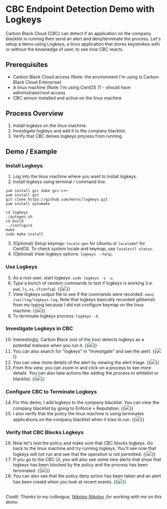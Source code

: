 # CBC Endpoint Detection Demo with Logkeys


Carbon Black Cloud (CBC) can detect if an application on the company blacklist is running then send an alert and deny/terminate the process. Let's setup a demo using Logkeys, a linux application that stores keystrokes with or without the knowledge of user, to see how CBC reacts. 

## Prerequisites
* Carbon Black Cloud access (Note: the environment I'm using is Carbon Black Cloud Enterprise)
* A linux machine (Note: I'm using CentOS 7) - should have administrator/root access
* CBC sensor installed and active on the linux machine

## Process Overview
1. Install logkeys on the linux machine. 
2. Investigate logkeys and add it to the company blacklist.
3. Verify that CBC denies logkeys process from running. 

## Demo / Example

### Install Logkeys
1. Log into the linux machine where you want to install logkeys.
2. Install logkeys using terminal / command line.
```
yum install gcc make gcc-c++
yum install git
git clone https://github.com/kernc/logkeys.git
yum install automake

cd logkeys
./autogen.sh
cd build
../configure
make
sudo make install
```
3. (Optional) Setup keymap: `locale-gen` for Ubuntu or `localedef` for CentOS. To check system locale and keymap, use `localectl status`.
4. (Optional) View logkeys options: `logkeys --help`.

### Use Logkeys
5. As a root user, start logkeys: `sudo logkeys -s -u`.
6. Type a bunch of random commands to test if logkeys is working (i.e. `pwd`, `ls`, `ss`, `ifconfig`).
{{<image src="step6.png" linked="true">}}
7. View logkeys output file to see if the commands were recorded: `nano /var/log/logkeys.log`. Note that logkeys basically recorded gibberish from my typing because I did not configure keymap on the linux machine. 
{{<image src="step7.png" linked="true">}}
8. To terminate logkeys process: `logkeys -k`.

### Investigate Logkeys in CBC
10. Interestingly, Carbon Black (out of the box) detects logkeys as a potential malware when you run it.
{{<image src="step10.png" linked="true">}}
11. You can also search for "logkeys" in "Investigate" and see the alert. 
{{<image src="step11.png" linked="true">}}
12. You can view more details of the alert by viewing the alert triage.
{{<image src="step12.png" linked="true">}}
13. From this view, you can zoom in and click on a process to see more details. You can also take actions like adding the process to whitelist or blacklist. 
{{<image src="step13.png" linked="true">}}

### Configure CBC to Terminate Logkeys
14. For this demo, I add logkeys to the company blacklist. You can view the company blacklist by going to Enforce > Reputation.
{{<image src="step14.png" linked="true">}}
15. I also verify that the policy the linux machine is using terminates applications on the company blacklist when it tries to run.
{{<image src="step15.png" linked="true">}}

### Verify that CBC Blocks Logkeys
16. Now let's test the policy and make sure that CBC blocks logkeys. Go back to the linux machine and try running logkeys. You'll see now that logkeys will not run and see that the operation is not permitted.
{{<image src="step16.png" linked="true">}}
17. If you go to the CBC UI, you will also see some new alerts that show that logkeys has been blocked by the policy and the process has been terminated.
{{<image src="step17.png" linked="true">}}
18. You can also see that the policy deny action has been taken and an alert has been creatd when you look at recent events.
{{<image src="step18.png" linked="true">}}

<br>
<i>Credit: Thanks to my colleague, <a href="https://www.linkedin.com/in/nikolay-nikolov-06617218/" target="_blank" rel="noopener noreferrer">Nikolay Nikolov</a>, for working with me on this demo.</i> 
